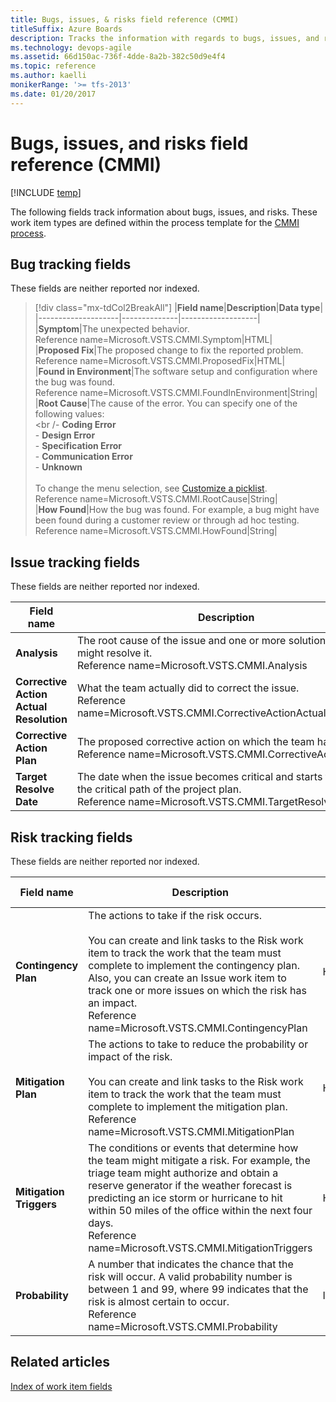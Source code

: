 ```yaml
---
title: Bugs, issues, & risks field reference (CMMI)
titleSuffix: Azure Boards
description: Tracks the information with regards to bugs, issues, and risks - Team Foundation Server  
ms.technology: devops-agile
ms.assetid: 66d150ac-736f-4dde-8a2b-382c50d9e4f4
ms.topic: reference
ms.author: kaelli
monikerRange: '>= tfs-2013'
ms.date: 01/20/2017
---
```


# Bugs, issues, and risks field reference (CMMI)

[!INCLUDE [temp](../../../includes/version-all.md)]

The following fields track information about bugs, issues, and risks. These work item types are defined within the process template for the [CMMI process](../cmmi-process.md).  
  
##  <a name="bugs"></a> Bug tracking fields  
 These fields are neither reported nor indexed.  
  
> [!div class="mx-tdCol2BreakAll"]
> |**Field name**|**Description**|**Data type**|  
> |--------------------|--------------|-------------------|  
> |**Symptom**|The unexpected behavior.<br/>Reference name=Microsoft.VSTS.CMMI.Symptom|HTML|  
> |**Proposed Fix**|The proposed change to fix the reported problem.<br/>Reference name=Microsoft.VSTS.CMMI.ProposedFix|HTML|  
> |**Found in Environment**|The software setup and configuration where the bug was found.<br/>Reference name=Microsoft.VSTS.CMMI.FoundInEnvironment|String|  
> |**Root Cause**|The cause of the error. You can specify one of the following values:<br /><br /-   **Coding Error**<br/>-   **Design Error**<br/>-   **Specification Error**<br/>-   **Communication Error**<br/>-   **Unknown**<br/><br/>To change the menu selection, see [Customize a picklist](../../../../reference/add-modify-field.md).<br/>Reference name=Microsoft.VSTS.CMMI.RootCause|String|  
> |**How Found**|How the bug was found. For example, a bug might have been found during a customer review or through ad hoc testing.<br/>Reference name=Microsoft.VSTS.CMMI.HowFound|String|  
  
##  <a name="issues"></a> Issue tracking fields  
 These fields are neither reported nor indexed.  
  
|**Field name**|**Description**|**Data type**| 
|--------------------|---------------------|-------------------------|  
|**Analysis**|The root cause of the issue and one or more solutions that might resolve it.<br/>Reference name=Microsoft.VSTS.CMMI.Analysis|HTML|  
|**Corrective Action Actual Resolution**|What the team actually did to correct the issue.<br/>Reference name=Microsoft.VSTS.CMMI.CorrectiveActionActualResolution|HTML|  
|**Corrective Action Plan**|The proposed corrective action on which the team has agreed.<br/>Reference name=Microsoft.VSTS.CMMI.CorrectiveActionPlan|HTML|
|**Target Resolve Date**|The date when the issue becomes critical and starts to affect the critical path of the project plan.<br/>Reference name=Microsoft.VSTS.CMMI.TargetResolveDate|DateTime|  
  
##  <a name="risks"></a> Risk tracking fields  
 These fields are neither reported nor indexed.  
  
|**Field name**|**Description**|**Data type**|  
|--------------------|---------------------|-------------------|  
|**Contingency Plan**|The actions to take if the risk occurs.<br /><br /> You can create and link tasks to the Risk work item to track the work that the team must complete to implement the contingency plan. Also, you can create an Issue work item to track one or more issues on which the risk has an impact.<br/>Reference name=Microsoft.VSTS.CMMI.ContingencyPlan|HTML|  
|**Mitigation Plan**|The actions to take to reduce the probability or impact of the risk.<br /><br /> You can create and link tasks to the Risk work item to track the work that the team must complete to implement the mitigation plan.<br/>Reference name=Microsoft.VSTS.CMMI.MitigationPlan|HTML|  
|**Mitigation Triggers**|The conditions or events that determine how the team might mitigate a risk. For example, the triage team might authorize and obtain a reserve generator if the weather forecast is predicting an ice storm or hurricane to hit within 50 miles of the office within the next four days.<br/>Reference name=Microsoft.VSTS.CMMI.MitigationTriggers|HTML|  
|**Probability**|A number that indicates the chance that the risk will occur. A valid probability number is between 1 and 99, where 99 indicates that the risk is almost certain to occur.<br/>Reference name=Microsoft.VSTS.CMMI.Probability|Integer|  
  
## Related articles
 [Index of work item fields](../work-item-field.md)